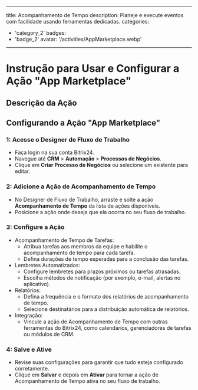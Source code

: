 
---
title: Acompanhamento de Tempo
description: Planeje e execute eventos com facilidade usando ferramentas dedicadas.
categories: 
  - 'category_2'
badges: 
  - 'badge_2'
avatar: '/activities/AppMarketplace.webp'
---
# Instrução para Usar e Configurar a Ação "App Marketplace"

## Descrição da Ação

## **Configurando a Ação "App Marketplace"**

### 1: Acesse o Designer de Fluxo de Trabalho
- Faça login na sua conta Bitrix24.
- Navegue até **CRM** > **Automação** > **Processos de Negócios**.
- Clique em **Criar Processo de Negócios** ou selecione um existente para editar.

### 2: Adicione a Ação de Acompanhamento de Tempo
- No Designer de Fluxo de Trabalho, arraste e solte a ação **Acompanhamento de Tempo** da lista de ações disponíveis.
- Posicione a ação onde deseja que ela ocorra no seu fluxo de trabalho.

### 3: Configure a Ação
- Acompanhamento de Tempo de Tarefas:
  - Atribua tarefas aos membros da equipe e habilite o acompanhamento de tempo para cada tarefa.
  - Defina durações de tempo esperadas para a conclusão das tarefas.
- Lembretes Automatizados:
  - Configure lembretes para prazos próximos ou tarefas atrasadas.
  - Escolha métodos de notificação (por exemplo, e-mail, alertas no aplicativo).
- Relatórios:
  - Defina a frequência e o formato dos relatórios de acompanhamento de tempo.
  - Selecione destinatários para a distribuição automática de relatórios.
- Integração:
  - Vincule a ação de Acompanhamento de Tempo com outras ferramentas do Bitrix24, como calendários, gerenciadores de tarefas ou módulos de CRM.

### 4: Salve e Ative
- Revise suas configurações para garantir que tudo esteja configurado corretamente.
- Clique em **Salvar** e depois em **Ativar** para tornar a ação de Acompanhamento de Tempo ativa no seu fluxo de trabalho.

